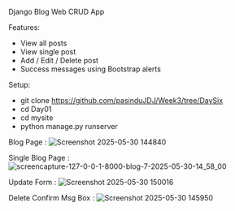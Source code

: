 Django Blog Web CRUD App

Features:
- View all posts
- View single post
- Add / Edit / Delete post
- Success messages using Bootstrap alerts

Setup:
- git clone https://github.com/pasinduJDJ/Week3/tree/DaySix
- cd Day01
- cd mysite
- python manage.py runserver

Blog Page :
![Screenshot 2025-05-30 144840](https://github.com/user-attachments/assets/268dc477-4ef3-4268-8ad3-341dc897a113)

Single Blog Page : 
![screencapture-127-0-0-1-8000-blog-7-2025-05-30-14_58_00](https://github.com/user-attachments/assets/5eb4ab1d-b111-4453-854f-8be43ff1e956)

Update Form : 
![Screenshot 2025-05-30 150016](https://github.com/user-attachments/assets/ab29f0a3-0239-411a-a914-1037a68d77a7)

Delete Confirm Msg Box :
![Screenshot 2025-05-30 145950](https://github.com/user-attachments/assets/b09a2cf0-c547-491b-813c-102520c31821)

